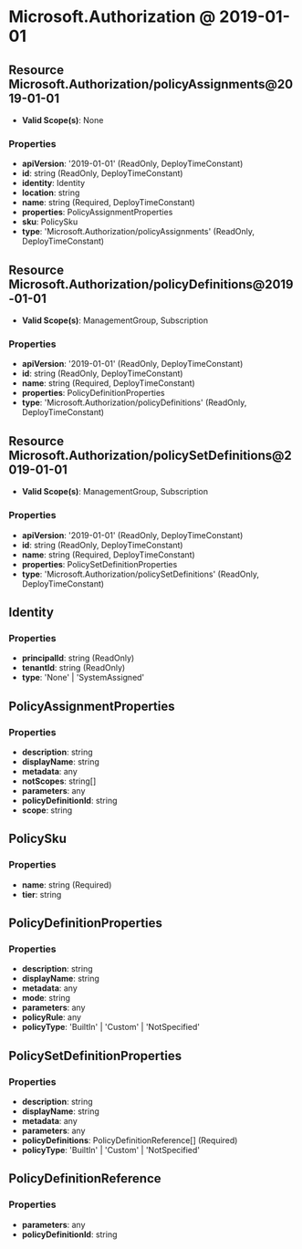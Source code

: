# Microsoft.Authorization @ 2019-01-01

## Resource Microsoft.Authorization/policyAssignments@2019-01-01
* **Valid Scope(s)**: None
### Properties
* **apiVersion**: '2019-01-01' (ReadOnly, DeployTimeConstant)
* **id**: string (ReadOnly, DeployTimeConstant)
* **identity**: Identity
* **location**: string
* **name**: string (Required, DeployTimeConstant)
* **properties**: PolicyAssignmentProperties
* **sku**: PolicySku
* **type**: 'Microsoft.Authorization/policyAssignments' (ReadOnly, DeployTimeConstant)

## Resource Microsoft.Authorization/policyDefinitions@2019-01-01
* **Valid Scope(s)**: ManagementGroup, Subscription
### Properties
* **apiVersion**: '2019-01-01' (ReadOnly, DeployTimeConstant)
* **id**: string (ReadOnly, DeployTimeConstant)
* **name**: string (Required, DeployTimeConstant)
* **properties**: PolicyDefinitionProperties
* **type**: 'Microsoft.Authorization/policyDefinitions' (ReadOnly, DeployTimeConstant)

## Resource Microsoft.Authorization/policySetDefinitions@2019-01-01
* **Valid Scope(s)**: ManagementGroup, Subscription
### Properties
* **apiVersion**: '2019-01-01' (ReadOnly, DeployTimeConstant)
* **id**: string (ReadOnly, DeployTimeConstant)
* **name**: string (Required, DeployTimeConstant)
* **properties**: PolicySetDefinitionProperties
* **type**: 'Microsoft.Authorization/policySetDefinitions' (ReadOnly, DeployTimeConstant)

## Identity
### Properties
* **principalId**: string (ReadOnly)
* **tenantId**: string (ReadOnly)
* **type**: 'None' | 'SystemAssigned'

## PolicyAssignmentProperties
### Properties
* **description**: string
* **displayName**: string
* **metadata**: any
* **notScopes**: string[]
* **parameters**: any
* **policyDefinitionId**: string
* **scope**: string

## PolicySku
### Properties
* **name**: string (Required)
* **tier**: string

## PolicyDefinitionProperties
### Properties
* **description**: string
* **displayName**: string
* **metadata**: any
* **mode**: string
* **parameters**: any
* **policyRule**: any
* **policyType**: 'BuiltIn' | 'Custom' | 'NotSpecified'

## PolicySetDefinitionProperties
### Properties
* **description**: string
* **displayName**: string
* **metadata**: any
* **parameters**: any
* **policyDefinitions**: PolicyDefinitionReference[] (Required)
* **policyType**: 'BuiltIn' | 'Custom' | 'NotSpecified'

## PolicyDefinitionReference
### Properties
* **parameters**: any
* **policyDefinitionId**: string

